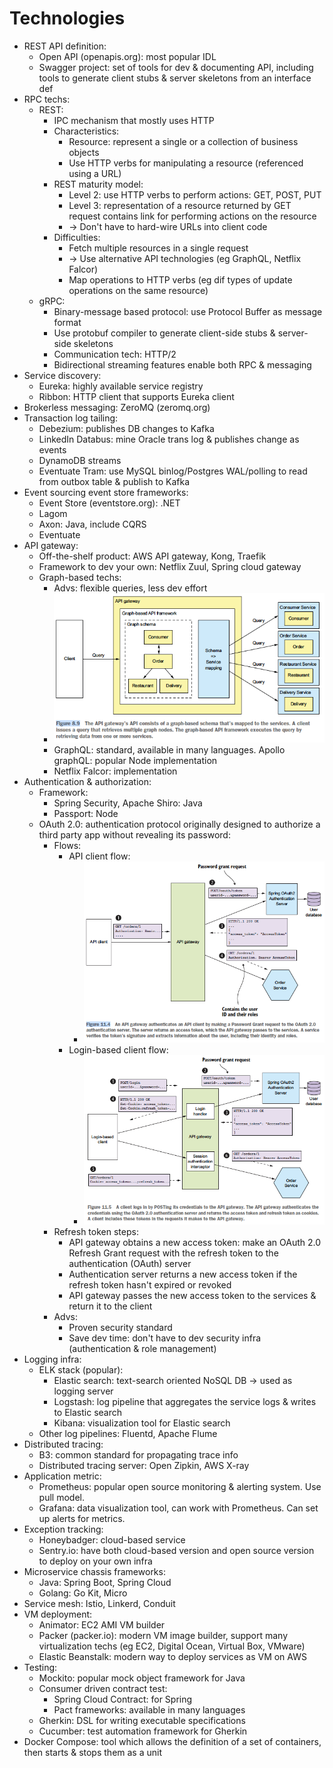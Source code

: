 # Technologies
- REST API definition:
  - Open API (openapis.org): most popular IDL
  - Swagger project: set of tools for dev & documenting API,
  including tools to generate client stubs & server skeletons from an interface def
- RPC techs:
  - REST:
    - IPC mechanism that mostly uses HTTP
    - Characteristics:
      - Resource: represent a single or a collection of business objects
      - Use HTTP verbs for manipulating a resource (referenced using a URL)
    - REST maturity model:
      - Level 2: use HTTP verbs to perform actions: GET, POST, PUT
      - Level 3: representation of a resource returned by GET request contains link for performing actions on the resource
      - -> Don't have to hard-wire URLs into client code
    - Difficulties:
      - Fetch multiple resources in a single request
      - -> Use alternative API technologies (eg GraphQL, Netflix Falcor)
      - Map operations to HTTP verbs (eg dif types of update operations on the same resource)
  - gRPC:
    - Binary-message based protocol: use Protocol Buffer as message format
    - Use protobuf compiler to generate client-side stubs & server-side skeletons
    - Communication tech: HTTP/2
    - Bidirectional streaming features enable both RPC & messaging
- Service discovery:
  - Eureka: highly available service registry
  - Ribbon: HTTP client that supports Eureka client
- Brokerless messaging: ZeroMQ (zeromq.org)
- Transaction log tailing:
  - Debezium: publishes DB changes to Kafka
  - LinkedIn Databus: mine Oracle trans log & publishes change as events
  - DynamoDB streams
  - Eventuate Tram: use MySQL binlog/Postgres WAL/polling to read from outbox table & publish to Kafka
- Event sourcing event store frameworks:
  - Event Store (eventstore.org): .NET
  - Lagom
  - Axon: Java, include CQRS
  - Eventuate
- API gateway:
  - Off-the-shelf product: AWS API gateway, Kong, Traefik
  - Framework to dev your own: Netflix Zuul, Spring cloud gateway
  - Graph-based techs:
    - Advs: flexible queries, less dev effort
    - <img src="./resources/8.9.png" width="500"/>
    - GraphQL: standard, available in many languages. Apollo graphQL: popular Node implementation
    - Netflix Falcor: implementation
- Authentication & authorization:
  - Framework:
    - Spring Security, Apache Shiro: Java
    - Passport: Node
  - OAuth 2.0: authentication protocol originally designed to authorize a third party app without revealing its password:
    - Flows:
      - API client flow:
        - <img src="./resources/11.4.png" width="500"/>
      - Login-based client flow:
        - <img src="./resources/11.5.png" width="500"/>
    - Refresh token steps:
      - API gateway obtains a new access token: make an OAuth 2.0 Refresh Grant request
      with the refresh token to the authentication (OAuth) server
      - Authentication server returns a new access token if the refresh token hasn't expired or revoked
      - API gateway passes the new access token to the services & return it to the client
    - Advs:
      - Proven security standard
      - Save dev time: don't have to dev security infra (authentication & role management)
- Logging infra:
  - ELK stack (popular):
    - Elastic search: text-search oriented NoSQL DB -> used as logging server
    - Logstash: log pipeline that aggregates the service logs & writes to Elastic search
    - Kibana: visualization tool for Elastic search
  - Other log pipelines: Fluentd, Apache Flume
- Distributed tracing:
  - B3: common standard for propagating trace info
  - Distributed tracing server: Open Zipkin, AWS X-ray
- Application metric:
  - Prometheus: popular open source monitoring & alerting system. Use pull model.
  - Grafana: data visualization tool, can work with Prometheus. Can set up alerts for metrics.
- Exception tracking:
  - Honeybadger: cloud-based service
  - Sentry.io: have both cloud-based version and open source version to deploy on your own infra
- Microservice chassis frameworks:
  - Java: Spring Boot, Spring Cloud
  - Golang: Go Kit, Micro
- Service mesh: Istio, Linkerd, Conduit
- VM deployment:
  - Animator: EC2 AMI VM builder
  - Packer (packer.io): modern VM image builder, support many virtualization techs
  (eg EC2, Digital Ocean, Virtual Box, VMware)
  - Elastic Beanstalk: modern way to deploy services as VM on AWS
- Testing:
  - Mockito: popular mock object framework for Java
  - Consumer driven contract test:
    - Spring Cloud Contract: for Spring
    - Pact frameworks: available in many languages
  - Gherkin: DSL for writing executable specifications
  - Cucumber: test automation framework for Gherkin
- Docker Compose: tool which allows the definition of a set of containers, then starts & stops them as a unit 